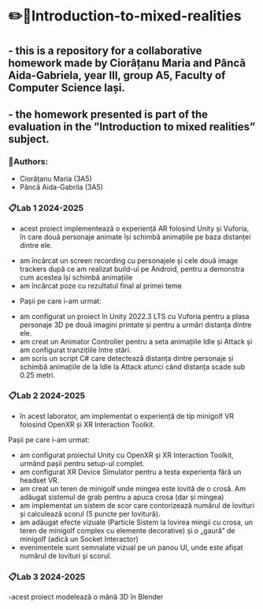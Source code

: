 # ✏️🎀Introduction-to-mixed-realities

## - this is a repository for a collaborative homework made by Ciorâțanu Maria and Pâncă Aida-Gabriela, year III, group A5, Faculty of Computer Science Iași. 
## - the homework presented is part of the evaluation in the ”Introduction to mixed realities” subject. 

### 👥Authors:

- Ciorâțanu Maria (3A5)
- Pâncă Aida-Gabrila (3A5)

### 📋Lab 1 2024-2025
- acest proiect implementează o experiență AR folosind Unity și Vuforia, în care două personaje animate își schimbă animațiile pe baza distanței dintre ele.
* am încărcat un screen recording cu personajele și cele două image trackers după ce am realizat build-ul pe Android, pentru a demonstra cum acestea își schimbă animațiile
* am încărcat poze cu rezultatul final al primei teme
- Pașii pe care i-am urmat:

* am configurat un proiect în Unity 2022.3 LTS cu Vuforia pentru a plasa personaje 3D pe două imagini printate și pentru a urmări distanța dintre ele.
* am creat un Animator Controller pentru a seta animațiile Idle și Attack și am configurat tranzițiile între stări.
* am scris un script C# care detectează distanța dintre personaje și schimbă animațiile de la Idle la Attack atunci când distanța scade sub 0.25 metri.

### 📋Lab 2 2024-2025
- în acest laborator, am implementat o experiență de tip minigolf VR folosind OpenXR și XR Interaction Toolkit.

Pașii pe care i-am urmat:

* am configurat proiectul Unity cu OpenXR și XR Interaction Toolkit, urmând pașii pentru setup-ul complet.
* am configurat XR Device Simulator pentru a testa experiența fără un headset VR.
* am creat un teren de minigolf unde mingea este lovită de o crosă. Am adăugat sistemul de grab pentru a apuca crosa (dar și mingea)
* am implementat un sistem de scor care contorizează numărul de lovituri și calculează scorul (5 puncte per lovitură).
* am adăugat efecte vizuale (Particle Sistem la lovirea mingii cu crosa, un teren de minigolf complex cu elemente decorative) și o „gaură” de minigolf (adică un Socket Interactor)
* evenimentele sunt semnalate vizual pe un panou UI, unde este afișat numărul de lovituri și scorul.

### 📋Lab 3 2024-2025
-acest proiect modelează o mână 3D în Blender

